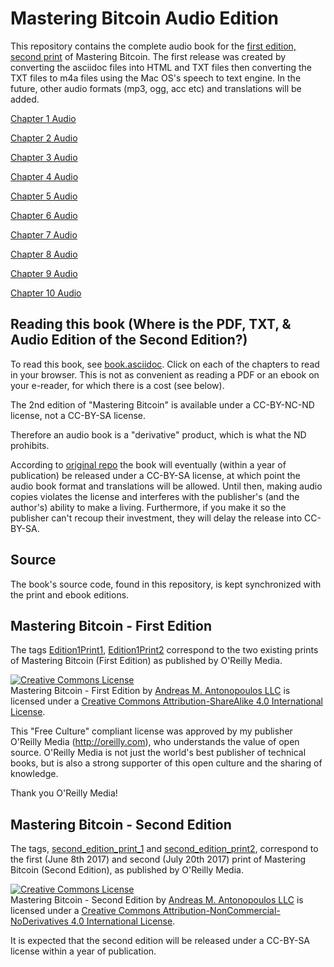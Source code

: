 # Mastering Bitcoin Audio Edition


This repository contains the complete audio book for the [first edition, second print](https://github.com/bitcoinbook/bitcoinbook/releases/tag/Edition1Print2) of Mastering Bitcoin. The first release was created by converting the asciidoc files into HTML and TXT files then converting the TXT files to m4a files using the Mac OS's speech to text engine. In the future, other audio formats (mp3, ogg, acc etc) and translations will be added.

[Chapter 1 Audio](https://github.com/TheKingBee/Mastering-Bitcoin-Audio-Edition/blob/develop/Edition1-Print2-files/audio/ch01.m4a)


[Chapter 2 Audio](https://github.com/TheKingBee/Mastering-Bitcoin-Audio-Edition/blob/develop/Edition1-Print2-files/audio/ch02.m4a)


[Chapter 3 Audio](https://github.com/TheKingBee/Mastering-Bitcoin-Audio-Edition/blob/develop/Edition1-Print2-files/audio/ch03.m4a)


[Chapter 4 Audio](https://github.com/TheKingBee/Mastering-Bitcoin-Audio-Edition/blob/develop/Edition1-Print2-files/audio/ch04.m4a)


[Chapter 5 Audio](https://github.com/TheKingBee/Mastering-Bitcoin-Audio-Edition/blob/develop/Edition1-Print2-files/audio/ch05.m4a)


[Chapter 6 Audio](https://github.com/TheKingBee/Mastering-Bitcoin-Audio-Edition/blob/develop/Edition1-Print2-files/audio/ch06.m4a)


[Chapter 7 Audio](https://github.com/TheKingBee/Mastering-Bitcoin-Audio-Edition/blob/develop/Edition1-Print2-files/audio/ch07.m4a)


[Chapter 8 Audio](https://github.com/TheKingBee/Mastering-Bitcoin-Audio-Edition/blob/develop/Edition1-Print2-files/audio/ch08.m4a)


[Chapter 9 Audio](https://github.com/TheKingBee/Mastering-Bitcoin-Audio-Edition/blob/develop/Edition1-Print2-files/audio/ch09.m4a)


[Chapter 10 Audio](https://github.com/TheKingBee/Mastering-Bitcoin-Audio-Edition/blob/develop/Edition1-Print2-files/audio/ch10.m4a)

## Reading this book (Where is the PDF, TXT, & Audio Edition of the Second Edition?)

To read this book, see [book.asciidoc](https://github.com/bitcoinbook/bitcoinbook/blob/develop/book.asciidoc). Click on each of the chapters to read in your browser. This is not as convenient as reading a PDF or an ebook on your e-reader, for which there is a cost (see below).

The 2nd edition of "Mastering Bitcoin" is available under a CC-BY-NC-ND license, not a CC-BY-SA license.

Therefore an audio book is a "derivative" product, which is what the ND prohibits. 

According to [original repo](https://github.com/bitcoinbook/bitcoinbook/) the book will eventually (within a year of publication) be released under a CC-BY-SA license, at which point the audio book format and translations will be allowed. Until then, making audio copies violates the license and interferes with the publisher's (and the author's) ability to make a living. Furthermore, if you make it so the publisher can't recoup their investment, they will delay the release into CC-BY-SA.




## Source

The book's source code, found in this repository, is kept synchronized with the print and ebook editions.

## Mastering Bitcoin - First Edition

The tags [Edition1Print1](https://github.com/bitcoinbook/bitcoinbook/releases/tag/Edition1Print1), [Edition1Print2](https://github.com/bitcoinbook/bitcoinbook/releases/tag/Edition1Print2) correspond to the two existing prints of Mastering Bitcoin (First Edition) as published by O'Reilly Media.

<a rel="license" href="http://creativecommons.org/licenses/by-sa/4.0/"><img alt="Creative Commons License" style="border-width:0" src="https://i.creativecommons.org/l/by-sa/4.0/88x31.png" /></a><br /><span xmlns:dct="http://purl.org/dc/terms/" href="http://purl.org/dc/dcmitype/Text" property="dct:title" rel="dct:type">Mastering Bitcoin - First Edition</span> by <a xmlns:cc="http://creativecommons.org/ns#" href="http://antonopoulos.com/" property="cc:attributionName" rel="cc:attributionURL">Andreas M. Antonopoulos LLC</a> is licensed under a <a rel="license" href="http://creativecommons.org/licenses/by-sa/4.0/">Creative Commons Attribution-ShareAlike 4.0 International License</a>.

This "Free Culture" compliant license was approved by my publisher O'Reilly Media (http://oreilly.com), who understands the value of open source. O'Reilly Media is not just the world's best publisher of technical books, but is also a strong supporter of this open culture and the sharing of knowledge.

Thank you O'Reilly Media!

## Mastering Bitcoin - Second Edition

The tags, [second_edition_print_1](https://github.com/bitcoinbook/bitcoinbook/releases/tag/second_edition_print_1) and  [second_edition_print2](https://github.com/bitcoinbook/bitcoinbook/releases/tag/second_edition_print2), correspond to the first (June 8th 2017) and second (July 20th 2017) print of Mastering Bitcoin (Second Edition), as published by O'Reilly Media. 

<a rel="license" href="http://creativecommons.org/licenses/by-nc-nd/4.0/"><img alt="Creative Commons License" style="border-width:0" src="https://i.creativecommons.org/l/by-nc-nd/4.0/88x31.png" /></a><br /><span xmlns:dct="http://purl.org/dc/terms/" property="dct:title">Mastering Bitcoin - Second Edition</span> by <a xmlns:cc="http://creativecommons.org/ns#" href="https://antonopoulos.com/" property="cc:attributionName" rel="cc:attributionURL">Andreas M. Antonopoulos LLC</a> is licensed under a <a rel="license" href="http://creativecommons.org/licenses/by-nc-nd/4.0/">Creative Commons Attribution-NonCommercial-NoDerivatives 4.0 International License</a>.

It is expected that the second edition will be released under a CC-BY-SA license within a year of publication.

